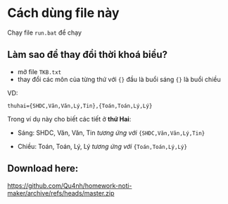 # Cách dùng file này

Chạy file ``run.bat`` để chạy 

## Làm sao để thay đổi thời khoá biểu?
- mở file ``TKB.txt``
- thay đổi các môn của từng thứ với ``{}`` đầu là buổi sáng ``{}`` là buổi chiều

VD:
```
thuhai={SHDC,Văn,Văn,Lý,Tin},{Toán,Toán,Lý,Lý}
```
Trong ví dụ này cho biết các tiết ở **thứ Hai**:

+ Sáng: SHDC, Văn, Văn, Tin *tương ứng với* ``{SHDC,Văn,Văn,Lý,Tin}``

+ Chiều: Toán, Toán, Lý, Lý *tương ứng với* ``{Toán,Toán,Lý,Lý}``

## Download here:
https://github.com/Qu4nh/homework-noti-maker/archive/refs/heads/master.zip

